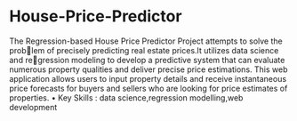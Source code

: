 # House-Price-Predictor
The Regression-based House Price Predictor Project attempts to solve the problem of precisely predicting real estate prices.It utilizes data science and regression modeling to develop a predictive system that can evaluate numerous
property qualities and deliver precise price estimations. This web application
allows users to input property details and receive instantaneous price forecasts
for buyers and sellers who are looking for price estimates of properties.
• Key Skills : data science,regression modelling,web development
